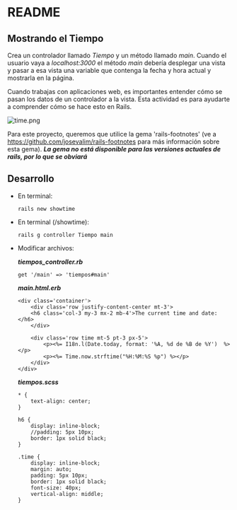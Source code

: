 # README

## Mostrando el Tiempo

Crea un controlador llamado *Tiempo* y un método llamado *main*. Cuando el usuario vaya a *localhost:3000* el método *main* debería desplegar una vista y pasar a esa vista una variable que contenga la fecha y hora actual y mostrarla en la página.

Cuando trabajas con aplicaciones web, es importantes entender cómo se pasan los datos de un controlador a la vista. Esta actividad es para ayudarte a comprender cómo se hace esto en Rails.

![time.png](/public/time.png)


Para este proyecto, queremos que utilice la gema 'rails-footnotes'  (ve a https://github.com/josevalim/rails-footnotes para más información sobre esta gema). ***La gema no está disponible para las versiones actuales de rails, por lo que se obviará***

## Desarrollo

* En terminal:

    ~~~
    rails new showtime
    ~~~

* En terminal (/showtime):

    ~~~
    rails g controller Tiempo main
    ~~~

* Modificar archivos:

    ***tiempos_controller.rb***
    ~~~
    get '/main' => 'tiempos#main'
    ~~~

    ***main.html.erb***
    ~~~
    <div class='container'>
        <div class='row justify-content-center mt-3'>
        <h6 class='col-3 my-3 mx-2 mb-4'>The current time and date:</h6>
        </div>

        <div class='row time mt-5 pt-3 px-5'>
            <p><%= I18n.l(Date.today, format: '%A, %d de %B de %Y')  %></p>
            <p><%= Time.now.strftime("%H:%M:%S %p") %></p>
        </div>
    </div>
    ~~~

    ***tiempos.scss***
    ~~~
    * {
        text-align: center;
    }

    h6 {
        display: inline-block;
        //padding: 5px 10px;
        border: 1px solid black;
    }

    .time {
        display: inline-block;
        margin: auto;
        padding: 5px 10px;
        border: 1px solid black;
        font-size: 40px;
        vertical-align: middle;
    }
    ~~~




